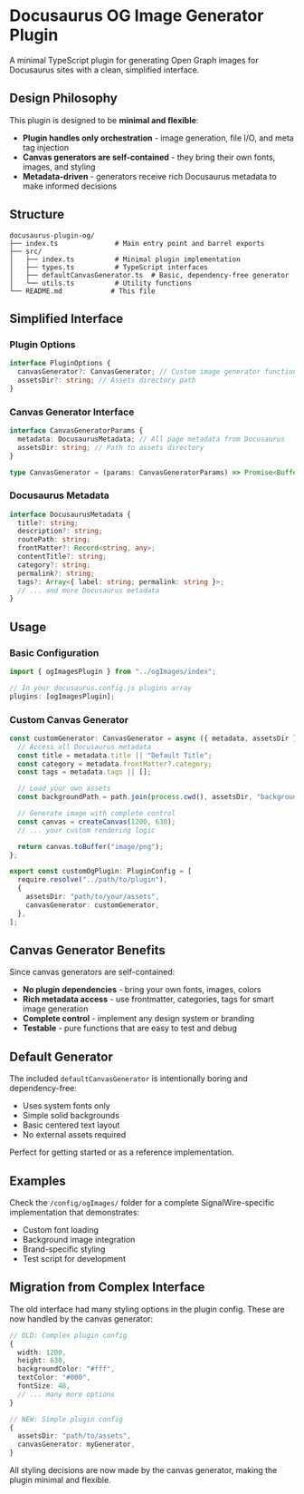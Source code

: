 # Docusaurus OG Image Generator Plugin

A minimal TypeScript plugin for generating Open Graph images for Docusaurus sites with a clean, simplified interface.

## Design Philosophy

This plugin is designed to be **minimal and flexible**:

- **Plugin handles only orchestration** - image generation, file I/O, and meta tag injection
- **Canvas generators are self-contained** - they bring their own fonts, images, and styling
- **Metadata-driven** - generators receive rich Docusaurus metadata to make informed decisions

## Structure

```
docusaurus-plugin-og/
├── index.ts              # Main entry point and barrel exports
├── src/
│   ├── index.ts          # Minimal plugin implementation
│   ├── types.ts          # TypeScript interfaces
│   ├── defaultCanvasGenerator.ts  # Basic, dependency-free generator
│   └── utils.ts          # Utility functions
└── README.md            # This file
```

## Simplified Interface

### Plugin Options

```typescript
interface PluginOptions {
  canvasGenerator?: CanvasGenerator; // Custom image generator function
  assetsDir?: string; // Assets directory path
}
```

### Canvas Generator Interface

```typescript
interface CanvasGeneratorParams {
  metadata: DocusaurusMetadata; // All page metadata from Docusaurus
  assetsDir: string; // Path to assets directory
}

type CanvasGenerator = (params: CanvasGeneratorParams) => Promise<Buffer> | Buffer;
```

### Docusaurus Metadata

```typescript
interface DocusaurusMetadata {
  title?: string;
  description?: string;
  routePath: string;
  frontMatter?: Record<string, any>;
  contentTitle?: string;
  category?: string;
  permalink?: string;
  tags?: Array<{ label: string; permalink: string }>;
  // ... and more Docusaurus metadata
}
```

## Usage

### Basic Configuration

```typescript
import { ogImagesPlugin } from "../ogImages/index";

// In your docusaurus.config.js plugins array
plugins: [ogImagesPlugin];
```

### Custom Canvas Generator

```typescript
const customGenerator: CanvasGenerator = async ({ metadata, assetsDir }) => {
  // Access all Docusaurus metadata
  const title = metadata.title || "Default Title";
  const category = metadata.frontMatter?.category;
  const tags = metadata.tags || [];

  // Load your own assets
  const backgroundPath = path.join(process.cwd(), assetsDir, "background.png");

  // Generate image with complete control
  const canvas = createCanvas(1200, 630);
  // ... your custom rendering logic

  return canvas.toBuffer("image/png");
};

export const customOgPlugin: PluginConfig = [
  require.resolve("../path/to/plugin"),
  {
    assetsDir: "path/to/your/assets",
    canvasGenerator: customGenerator,
  },
];
```

## Canvas Generator Benefits

Since canvas generators are self-contained:

- **No plugin dependencies** - bring your own fonts, images, colors
- **Rich metadata access** - use frontmatter, categories, tags for smart image generation
- **Complete control** - implement any design system or branding
- **Testable** - pure functions that are easy to test and debug

## Default Generator

The included `defaultCanvasGenerator` is intentionally boring and dependency-free:

- Uses system fonts only
- Simple solid backgrounds
- Basic centered text layout
- No external assets required

Perfect for getting started or as a reference implementation.

## Examples

Check the `/config/ogImages/` folder for a complete SignalWire-specific implementation that demonstrates:

- Custom font loading
- Background image integration
- Brand-specific styling
- Test script for development

## Migration from Complex Interface

The old interface had many styling options in the plugin config. These are now handled by the canvas generator:

```typescript
// OLD: Complex plugin config
{
  width: 1200,
  height: 630,
  backgroundColor: "#fff",
  textColor: "#000",
  fontSize: 48,
  // ... many more options
}

// NEW: Simple plugin config
{
  assetsDir: "path/to/assets",
  canvasGenerator: myGenerator,
}
```

All styling decisions are now made by the canvas generator, making the plugin minimal and flexible.
